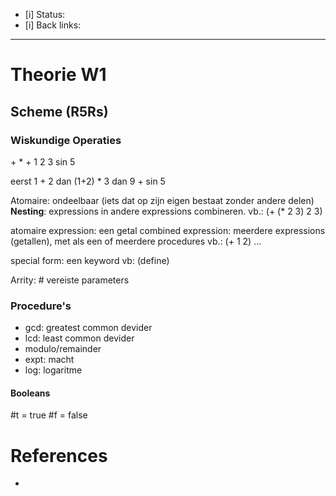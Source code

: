 - [i] Status: 
- [i] Back links: 
___
# Theorie W1

## Scheme (R5Rs)
### Wiskundige Operaties
 \+ * + 1 2 3 sin 5 

 eerst 1 + 2 
 dan (1+2) * 3 
 dan 9 + sin 5

Atomaire: ondeelbaar (iets dat op zijn eigen bestaat zonder andere delen)
**Nesting**: expressions in andere expressions combineren.
     vb.:  (+ (* 2 3) 2 3)

atomaire expression: een getal 
combined expression: meerdere expressions (getallen), met als een of meerdere procedures
    vb.: (+ 1 2)
    ...    

 special form: een keyword 
     vb: (define)

Arrity: # vereiste parameters

### Procedure's
- gcd: greatest common devider
- lcd: least common devider
- modulo/remainder
- expt: macht
- log: logaritme
#### Booleans
\#t = true
\#f = false





 
# References
- 